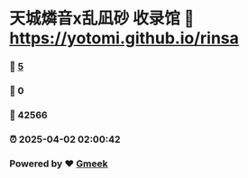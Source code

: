 # 天城燐音x乱凪砂 收录馆 :link: https://yotomi.github.io/rinsa 
### :page_facing_up: [5](https://yotomi.github.io/rinsa/tag.html) 
### :speech_balloon: 0 
### :hibiscus: 42566 
### :alarm_clock: 2025-04-02 02:00:42 
### Powered by :heart: [Gmeek](https://github.com/Meekdai/Gmeek)
